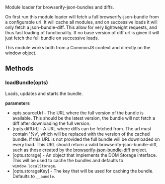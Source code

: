 Module loader for browserify-json-bundles and diffs.

On first run this module loader will fetch a full browserify-json-bundle from a configurable url. It will cache all modules, and on successive loads it will only fetch a json-bundle-diff. This allow for very lightweight requests, and thus fast loading of functionality. If no base version of diff url is given it will just fetch the full bundle on successive loads.

This module works both from a CommonJS context and directly on the window object.
## Methods
### loadBundle(opts)
Loads, updates and starts the bundle.

**parameters**
- opts.sourceUrl - The URL where the full version of the bundle is available. This should be the latest version, the bundle will not fetch a diff after downloading the full version.
- [opts.diffUrl] - A URL where diffs can be fetched from. The url must contain '%v', which will be replaced with the version of the cached bundle. If this URL is not provided the full bundle will be downloaded on every load. This URL should return a valid browserify-json-bundle-diff, such as those created by the [browserify-json-bundle-diff](https://github.com/Magnetme/browserify-json-bundle-diff) project.
- [opts.storage] - An object that implements the DOM Storage interface. This will be used to cache the bundles and defaults to `window.localStorage`.
- [opts.storageKey] - The key that will be used for caching the bundle. Defaults to `__bundle`.
